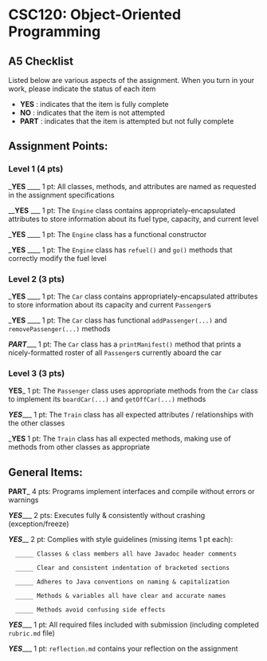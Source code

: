 # CSC120: Object-Oriented Programming
## A5 Checklist

Listed below are various aspects of the assignment.  When you turn in your work, please indicate the status of each item

- **YES** : indicates that the item is fully complete
- **NO** : indicates that the item is not attempted
- **PART** : indicates that the item is attempted but not fully complete


## Assignment Points:

### Level 1 (4 pts)

_**YES** ____ 1 pt: All classes, methods, and attributes are named as requested in the assignment specifications

__**YES** ___ 1 pt: The `Engine` class contains appropriately-encapsulated attributes to store information about its fuel type, capacity, and current level

_**YES** ____ 1 pt: The `Engine` class has a functional constructor

_**YES** ____ 1 pt: The `Engine` class has `refuel()` and `go()` methods that correctly modify the fuel level

### Level 2 (3 pts)

_**YES** ____ 1 pt: The `Car` class contains appropriately-encapsulated attributes to store information about its capacity and current `Passenger`s

_**YES** ____ 1 pt: The `Car` class has functional `addPassenger(...)` and `removePassenger(...)` methods

_**PART**____ 1 pt: The `Car` class has a `printManifest()` method that prints a nicely-formatted roster of all `Passenger`s currently aboard the car

### Level 3 (3 pts)

__**YES**___ 1 pt: The `Passenger` class uses appropriate methods from the `Car` class to implement its `boardCar(...)` and `getOffCar(...)` methods

_**YES**____ 1 pt: The `Train` class has all expected attributes / relationships with the other classes

___**YES**__ 1 pt: The `Train` class has all expected methods, making use of methods from other classes as appropriate



## General Items:

__**PART**___ 4 pts: Programs implement interfaces and compile without errors or warnings

_**YES**____ 2 pts: Executes fully & consistently without crashing (exception/freeze)

_**YES**___ 2 pt: Complies with style guidelines (missing items 1 pt each):

      _____ Classes & class members all have Javadoc header comments

      _____ Clear and consistent indentation of bracketed sections

      _____ Adheres to Java conventions on naming & capitalization

      _____ Methods & variables all have clear and accurate names

      _____ Methods avoid confusing side effects

_**YES**____ 1 pt: All required files included with submission (including completed `rubric.md` file)

_**YES**____ 1 pt: `reflection.md` contains your reflection on the assignment
